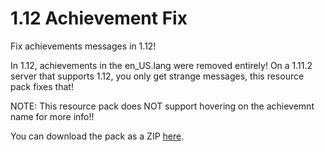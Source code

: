 # 1.12 Achievement Fix

Fix achievements messages in 1.12!

In 1.12, achievements in the en_US.lang were removed entirely! On a 1.11.2 server that supports 1.12, you only get strange messages, this resource pack fixes that!

NOTE: This resource pack does NOT support hovering on the achievemnt name for more info!!

You can download the pack as a ZIP [here](https://github.com/Chewsterchew/1.12-Achievement-Fix/archive/master.zip).
